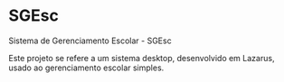 # SGEsc
Sistema de Gerenciamento Escolar - SGEsc

Este projeto se refere a um sistema desktop, desenvolvido em Lazarus, usado ao gerenciamento escolar simples.
